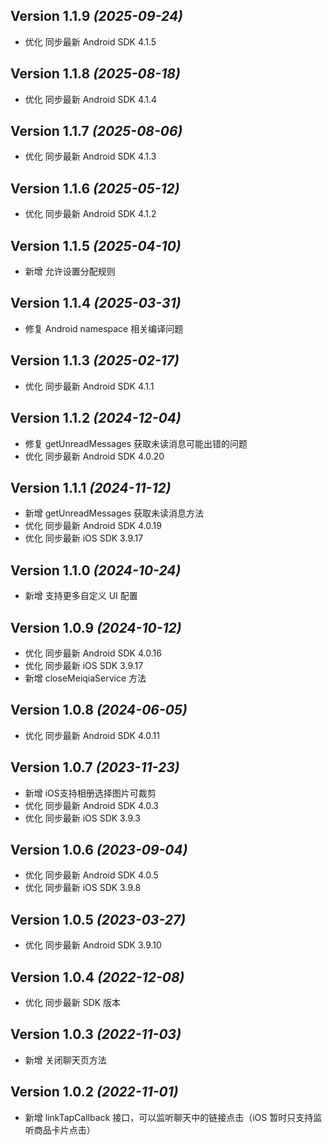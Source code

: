 Version 1.1.9 *(2025-09-24)*
----------------------------
- 优化 同步最新 Android SDK 4.1.5

Version 1.1.8 *(2025-08-18)*
----------------------------
- 优化 同步最新 Android SDK 4.1.4

Version 1.1.7 *(2025-08-06)*
----------------------------
- 优化 同步最新 Android SDK 4.1.3

Version 1.1.6 *(2025-05-12)*
----------------------------
- 优化 同步最新 Android SDK 4.1.2

Version 1.1.5 *(2025-04-10)*
----------------------------
- 新增 允许设置分配规则

Version 1.1.4 *(2025-03-31)*
----------------------------
- 修复 Android namespace 相关编译问题

Version 1.1.3 *(2025-02-17)*
----------------------------
- 优化 同步最新 Android SDK 4.1.1

Version 1.1.2 *(2024-12-04)*
----------------------------
- 修复 getUnreadMessages 获取未读消息可能出错的问题
- 优化 同步最新 Android SDK 4.0.20

Version 1.1.1 *(2024-11-12)*
----------------------------
- 新增 getUnreadMessages 获取未读消息方法
- 优化 同步最新 Android SDK 4.0.19
- 优化 同步最新 iOS SDK 3.9.17

Version 1.1.0 *(2024-10-24)*
----------------------------
- 新增 支持更多自定义 UI 配置

Version 1.0.9 *(2024-10-12)*
----------------------------
- 优化 同步最新 Android SDK 4.0.16
- 优化 同步最新 iOS SDK 3.9.17
- 新增 closeMeiqiaService 方法

Version 1.0.8 *(2024-06-05)*
----------------------------
- 优化 同步最新 Android SDK 4.0.11

Version 1.0.7 *(2023-11-23)*
----------------------------
- 新增 iOS支持相册选择图片可裁剪
- 优化 同步最新 Android SDK 4.0.3
- 优化 同步最新 iOS SDK 3.9.3

Version 1.0.6 *(2023-09-04)*
----------------------------
- 优化 同步最新 Android SDK 4.0.5
- 优化 同步最新 iOS SDK 3.9.8

Version 1.0.5 *(2023-03-27)*
----------------------------
- 优化 同步最新 Android SDK 3.9.10

Version 1.0.4 *(2022-12-08)*
----------------------------
- 优化 同步最新 SDK 版本

Version 1.0.3 *(2022-11-03)*
----------------------------
- 新增 关闭聊天页方法

Version 1.0.2 *(2022-11-01)*
----------------------------
- 新增 linkTapCallback 接口，可以监听聊天中的链接点击（iOS 暂时只支持监听商品卡片点击）
